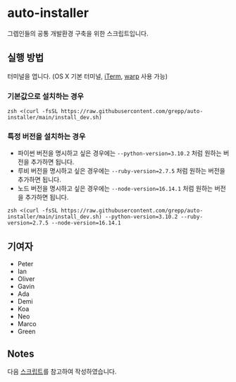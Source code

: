 # auto-installer

그렙인들의 공통 개발환경 구축을 위한 스크립트입니다.

## 실행 방법

터미널을 엽니다. (OS X 기본 터미널, [iTerm](https://iterm2.com/), [warp](https://www.warp.dev/) 사용 가능)

### 기본값으로 설치하는 경우

```
zsh <(curl -fsSL https://raw.githubusercontent.com/grepp/auto-installer/main/install_dev.sh)
```

### 특정 버전을 설치하는 경우

- 파이썬 버전을 명시하고 싶은 경우에는 `--python-version=3.10.2` 처럼 원하는 버전을 추가하면 됩니다.
- 루비 버전을 명시하고 싶은 경우에는 `--ruby-version=2.7.5` 처럼 원하는 버전을 추가하면 됩니다.
- 노드 버전을 명시하고 싶은 경우에는 `--node-version=16.14.1` 처럼 원하는 버전을 추가하면 됩니다.

```
zsh <(curl -fsSL https://raw.githubusercontent.com/grepp/auto-installer/main/install_dev.sh) --python-version=3.10.2 --ruby-version=2.7.5 --node-version=16.14.1
```

## 기여자

- Peter
- Ian
- Oliver
- Gavin
- Ada
- Demi
- Koa
- Neo
- Marco
- Green

## Notes

다음 [스크립트](https://github.com/lablup/backend.ai/blob/main/scripts/install-dev.sh)를 참고하여 작성하였습니다.
